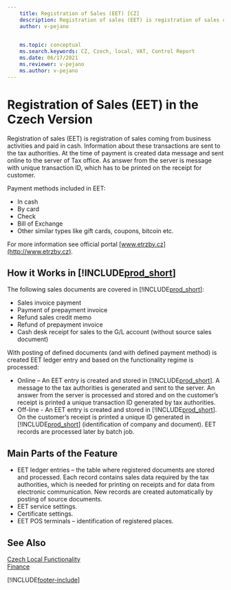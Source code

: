 ```yaml
---
    title: Registration of Sales (EET) [CZ]
    description: Registration of sales (EET) is registration of sales coming from business activities and paid in cash.
    author: v-pejano

    
    ms.topic: conceptual
    ms.search.keywords: CZ, Czech, local, VAT, Control Report
    ms.date: 06/17/2021
    ms.reviewer: v-pejano
    ms.author: v-pejano
---
```


# Registration of Sales (EET) in the Czech Version

Registration of sales (EET) is registration of sales coming from business activities and paid in cash. Information about these transactions are sent to the tax authorities. At the time of payment is created data message and sent online to the server of Tax office. As answer from the server is message with unique transaction ID, which has to be printed on the receipt for customer.

Payment methods included in EET:

- In cash  
- By card  
- Check  
- Bill of Exchange  
- Other similar types like gift cards, coupons, bitcoin etc.  

For more information see official portal [www.etrzby.cz](http://www.etrzby.cz).  

## How it Works in [!INCLUDE[prod_short](../../includes/prod_short.md)]

The following sales documents are covered in [!INCLUDE[prod_short](../../includes/prod_short.md)]:

- Sales invoice payment  
- Payment of prepayment invoice  
- Refund sales credit memo  
- Refund of prepayment invoice  
- Cash desk receipt for sales to the G/L account (without source sales document)  

With posting of defined documents (and with defined payment method) is created EET ledger entry and based on the functionality regime is processed:

- Online – An EET entry is created and stored in [!INCLUDE[prod_short](../../includes/prod_short.md)]. A message to the tax authorities is generated and sent to the server. An answer from the server is processed and stored and on the customer’s receipt is printed a unique transaction ID generated by tax authorities.  
- Off-line - An EET entry is created and stored in [!INCLUDE[prod_short](../../includes/prod_short.md)]. On the customer’s receipt is printed a unique ID generated in [!INCLUDE[prod_short](../../includes/prod_short.md)] (identification of company and document). EET records are processed later by batch job.  

## Main Parts of the Feature

- EET ledger entries – the table where registered documents are stored and processed. Each record contains sales data required by the tax authorities, which is needed for printing on receipts and for data from electronic communication. New records are created automatically by posting of source documents.  
- EET service settings.  
- Certificate settings.  
- EET POS terminals – identification of registered places.  

## See Also

[Czech Local Functionality](czech-local-functionality.md)  
[Finance](../../finance.md)


[!INCLUDE[footer-include](../../includes/footer-banner.md)]
